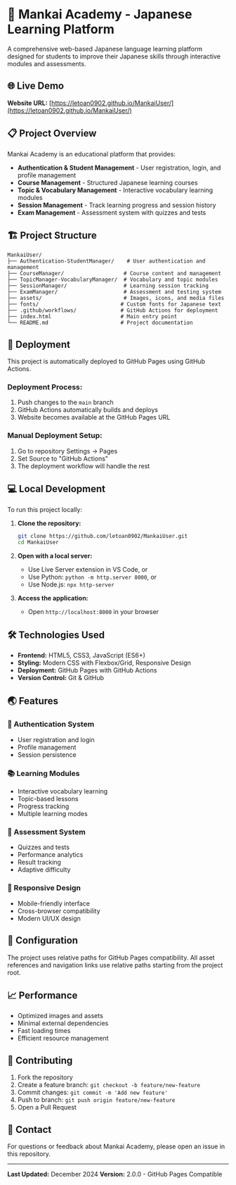 # 🌸 Mankai Academy - Japanese Learning Platform

A comprehensive web-based Japanese language learning platform designed for students to improve their Japanese skills through interactive modules and assessments.

## 🌐 Live Demo

**Website URL:** [https://letoan0902.github.io/MankaiUser/](https://letoan0902.github.io/MankaiUser/)

## 📋 Project Overview

Mankai Academy is an educational platform that provides:
- **Authentication & Student Management** - User registration, login, and profile management
- **Course Management** - Structured Japanese learning courses
- **Topic & Vocabulary Management** - Interactive vocabulary learning modules
- **Session Management** - Track learning progress and session history
- **Exam Management** - Assessment system with quizzes and tests

## 🏗️ Project Structure

```
MankaiUser/
├── Authentication-StudentManager/    # User authentication and management
├── CourseManager/                   # Course content and management
├── TopicManager-VocabularyManager/  # Vocabulary and topic modules
├── SessionManager/                  # Learning session tracking
├── ExamManager/                     # Assessment and testing system
├── assets/                          # Images, icons, and media files
├── fonts/                          # Custom fonts for Japanese text
├── .github/workflows/              # GitHub Actions for deployment
├── index.html                      # Main entry point
└── README.md                       # Project documentation
```

## 🚀 Deployment

This project is automatically deployed to GitHub Pages using GitHub Actions.

### Deployment Process:
1. Push changes to the `main` branch
2. GitHub Actions automatically builds and deploys
3. Website becomes available at the GitHub Pages URL

### Manual Deployment Setup:
1. Go to repository Settings → Pages
2. Set Source to "GitHub Actions"
3. The deployment workflow will handle the rest

## 💻 Local Development

To run this project locally:

1. **Clone the repository:**
   ```bash
   git clone https://github.com/letoan0902/MankaiUser.git
   cd MankaiUser
   ```

2. **Open with a local server:**
   - Use Live Server extension in VS Code, or
   - Use Python: `python -m http.server 8000`, or
   - Use Node.js: `npx http-server`

3. **Access the application:**
   - Open `http://localhost:8000` in your browser

## 🛠️ Technologies Used

- **Frontend:** HTML5, CSS3, JavaScript (ES6+)
- **Styling:** Modern CSS with Flexbox/Grid, Responsive Design
- **Deployment:** GitHub Pages with GitHub Actions
- **Version Control:** Git & GitHub

## 🌏 Features

### 🔐 Authentication System
- User registration and login
- Profile management
- Session persistence

### 📚 Learning Modules
- Interactive vocabulary learning
- Topic-based lessons
- Progress tracking
- Multiple learning modes

### 📝 Assessment System
- Quizzes and tests
- Performance analytics
- Result tracking
- Adaptive difficulty

### 📱 Responsive Design
- Mobile-friendly interface
- Cross-browser compatibility
- Modern UI/UX design

## 🔧 Configuration

The project uses relative paths for GitHub Pages compatibility. All asset references and navigation links use relative paths starting from the project root.

## 📈 Performance

- Optimized images and assets
- Minimal external dependencies
- Fast loading times
- Efficient resource management

## 🤝 Contributing

1. Fork the repository
2. Create a feature branch: `git checkout -b feature/new-feature`
3. Commit changes: `git commit -m 'Add new feature'`
4. Push to branch: `git push origin feature/new-feature`
5. Open a Pull Request

## 📧 Contact

For questions or feedback about Mankai Academy, please open an issue in this repository.

---

**Last Updated:** December 2024
**Version:** 2.0.0 - GitHub Pages Compatible 